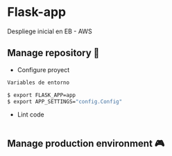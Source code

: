 # Flask-app

Despliege inicial en EB - AWS

## Manage repository 🤳

- Configure proyect
```sh
Variables de entorno

$ export FLASK_APP=app
$ export APP_SETTINGS="config.Config"
```

- Lint code
```

```
## Manage production environment 🎮


